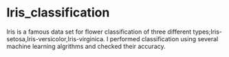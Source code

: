 # Iris_classification
Iris is a famous data set for flower classification of three different types;Iris-setosa,Iris-versicolor,Iris-virginica. I performed classification using several machine learning algrithms and checked their accuracy. 
